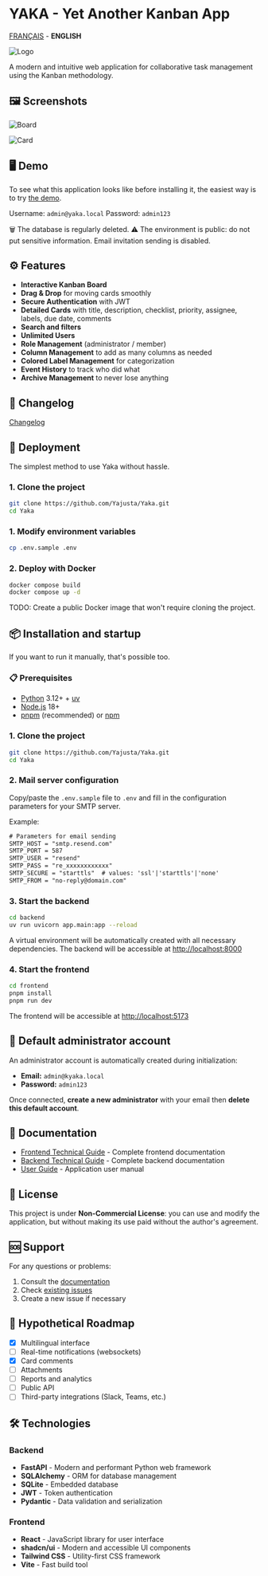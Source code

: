# YAKA - Yet Another Kanban App

[FRANÇAIS](README.fr.md) - **ENGLISH**

![Logo](https://raw.githubusercontent.com/Yajusta/Yaka/refs/heads/main/frontend/public/yaka.ico)

A modern and intuitive web application for collaborative task management using the Kanban methodology.

## 🖼️ Screenshots

![Board](./docs/screenshot-001.png)

![Card](./docs/screenshot-002.png)

## 🖥️ Demo

To see what this application looks like before installing it, the easiest way is to try [the demo](https://yaka-demo.yajusta.fr/).

Username: `admin@yaka.local`
Password: `admin123`

🗑️ The database is regularly deleted.
⚠️ The environment is public: do not put sensitive information.
Email invitation sending is disabled.

## ⚙️ Features

- **Interactive Kanban Board**
- **Drag & Drop** for moving cards smoothly
- **Secure Authentication** with JWT
- **Detailed Cards** with title, description, checklist, priority, assignee, labels, due date, comments
- **Search and filters**
- **Unlimited Users**
- **Role Management** (administrator / member)
- **Column Management** to add as many columns as needed
- **Colored Label Management** for categorization
- **Event History** to track who did what
- **Archive Management** to never lose anything

## 📝 Changelog

[Changelog](CHANGELOG.md)

## 🚀 Deployment

The simplest method to use Yaka without hassle.

### 1. Clone the project

```bash
git clone https://github.com/Yajusta/Yaka.git
cd Yaka
```

### 1. Modify environment variables

```bash
cp .env.sample .env
```

### 2. Deploy with Docker

```bash
docker compose build
docker compose up -d
```

TODO: Create a public Docker image that won't require cloning the project.

## 📦 Installation and startup

If you want to run it manually, that's possible too.

### 📋 Prerequisites

- [Python](https://www.python.org/downloads/) 3.12+ + [uv](https://docs.astral.sh/uv/)
- [Node.js](https://nodejs.org/download) 18+
- [pnpm](https://pnpm.io/) (recommended) or [npm](https://www.npmjs.com/)

### 1. Clone the project

```bash
git clone https://github.com/Yajusta/Yaka.git
cd Yaka
```

### 2. Mail server configuration

Copy/paste the `.env.sample` file to `.env` and fill in the configuration parameters for your SMTP server.

Example:

```txt
# Parameters for email sending
SMTP_HOST = "smtp.resend.com"
SMTP_PORT = 587
SMTP_USER = "resend"
SMTP_PASS = "re_xxxxxxxxxxxx"
SMTP_SECURE = "starttls"  # values: 'ssl'|'starttls'|'none'
SMTP_FROM = "no-reply@domain.com"
```

### 3. Start the backend

```bash
cd backend
uv run uvicorn app.main:app --reload
```

A virtual environment will be automatically created with all necessary dependencies.
The backend will be accessible at <http://localhost:8000>

### 4. Start the frontend

```bash
cd frontend
pnpm install
pnpm run dev
```

The frontend will be accessible at <http://localhost:5173>

## 👤 Default administrator account

An administrator account is automatically created during initialization:

- **Email:** `admin@kyaka.local`
- **Password:** `admin123`

Once connected, **create a new administrator** with your email then **delete this default account**.

## 📖 Documentation

- [Frontend Technical Guide](docs/frontend-technical-documentation.md) - Complete frontend documentation
- [Backend Technical Guide](docs/backend-technical-documentation.md) - Complete backend documentation
- [User Guide](docs/user-guide.md) - Application user manual

## 📄 License

This project is under **Non-Commercial License**: you can use and modify the application, but without making its use paid without the author's agreement.

## 🆘 Support

For any questions or problems:

1. Consult the [documentation](docs/)
2. Check [existing issues](https://github.com/Yajusta/Yaka/issues)
3. Create a new issue if necessary

## 🔄 Hypothetical Roadmap

- [x] Multilingual interface
- [ ] Real-time notifications (websockets)
- [x] Card comments
- [ ] Attachments
- [ ] Reports and analytics
- [ ] Public API
- [ ] Third-party integrations (Slack, Teams, etc.)

## 🛠️ Technologies

### Backend

- **FastAPI** - Modern and performant Python web framework
- **SQLAlchemy** - ORM for database management
- **SQLite** - Embedded database
- **JWT** - Token authentication
- **Pydantic** - Data validation and serialization

### Frontend

- **React** - JavaScript library for user interface
- **shadcn/ui** - Modern and accessible UI components
- **Tailwind CSS** - Utility-first CSS framework
- **Vite** - Fast build tool
